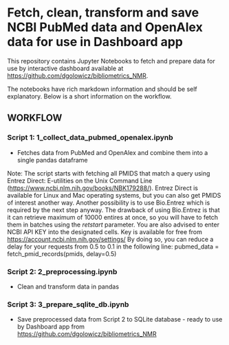 # Fetch, clean, transform and save NCBI PubMed data and OpenAlex data for use in Dashboard app

This repository contains Jupyter Notebooks to fetch and prepare data for use by interactive dashboard available at https://github.com/dgolowicz/bibliometrics_NMR.

The notebooks have rich markdown information and should be self explanatory. Below is a short information on the workflow. 

## WORKFLOW

### Script 1: 1_collect_data_pubmed_openalex.ipynb

- Fetches data from PubMed and OpenAlex and combine them into a single pandas dataframe

Note: The script starts with fetching all PMIDS that match a query using Entrez Direct: E-utilities on the Unix Command Line (https://www.ncbi.nlm.nih.gov/books/NBK179288/).
Entrez Direct is available for Linux and Mac operating systems, but you can also get PMIDS of interest another way. Another possibility is to use Bio.Entrez which is required by the next step anyway. The drawback of using Bio.Entrez is that it can retrieve maximum of 10000 entires at once, so you will have to fetch them in batches using the *retstart* parameter.
You are also advised to enter NCBI API KEY into the designated cells. Key is available for free from https://account.ncbi.nlm.nih.gov/settings/
By doing so, you can reduce a delay for your requests from 0.5 to 0.1 in the following line: pubmed_data = fetch_pmid_records(pmids, delay=0.5)

### Script 2: 2_preprocessing.ipynb

- Clean and transform data in pandas

### Script 3: 3_prepare_sqlite_db.ipynb

- Save preprocessed data from Script 2 to SQLite database - ready to use by Dashboard app from https://github.com/dgolowicz/bibliometrics_NMR

